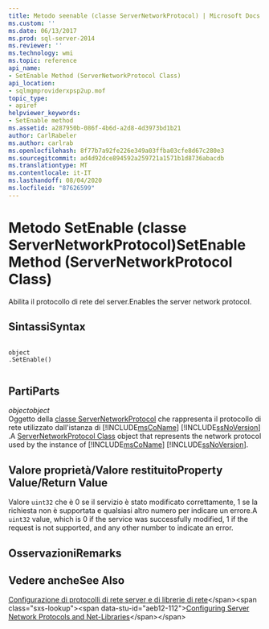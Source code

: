 ```yaml
---
title: Metodo seenable (classe ServerNetworkProtocol) | Microsoft Docs
ms.custom: ''
ms.date: 06/13/2017
ms.prod: sql-server-2014
ms.reviewer: ''
ms.technology: wmi
ms.topic: reference
api_name:
- SetEnable Method (ServerNetworkProtocol Class)
api_location:
- sqlmgmproviderxpsp2up.mof
topic_type:
- apiref
helpviewer_keywords:
- SetEnable method
ms.assetid: a287950b-086f-4b6d-a2d8-4d3973bd1b21
author: CarlRabeler
ms.author: carlrab
ms.openlocfilehash: 8f77b7a92fe226e349a03ffba03cfe8d67c280e3
ms.sourcegitcommit: ad4d92dce894592a259721a1571b1d8736abacdb
ms.translationtype: MT
ms.contentlocale: it-IT
ms.lasthandoff: 08/04/2020
ms.locfileid: "87626599"
---
```

# <a name="setenable-method-servernetworkprotocol-class"></a><span data-ttu-id="aeb12-102">Metodo SetEnable (classe ServerNetworkProtocol)</span><span class="sxs-lookup"><span data-stu-id="aeb12-102">SetEnable Method (ServerNetworkProtocol Class)</span></span>
  <span data-ttu-id="aeb12-103">Abilita il protocollo di rete del server.</span><span class="sxs-lookup"><span data-stu-id="aeb12-103">Enables the server network protocol.</span></span>  
  
## <a name="syntax"></a><span data-ttu-id="aeb12-104">Sintassi</span><span class="sxs-lookup"><span data-stu-id="aeb12-104">Syntax</span></span>  
  
```  
  
object  
.SetEnable()  
  
```  
  
## <a name="parts"></a><span data-ttu-id="aeb12-105">Parti</span><span class="sxs-lookup"><span data-stu-id="aeb12-105">Parts</span></span>  
 <span data-ttu-id="aeb12-106">*object*</span><span class="sxs-lookup"><span data-stu-id="aeb12-106">*object*</span></span>  
 <span data-ttu-id="aeb12-107">Oggetto della [classe ServerNetworkProtocol](servernetworkprotocol-class.md) che rappresenta il protocollo di rete utilizzato dall'istanza di [!INCLUDE[msCoName](../../../includes/msconame-md.md)] [!INCLUDE[ssNoVersion](../../../includes/ssnoversion-md.md)] .</span><span class="sxs-lookup"><span data-stu-id="aeb12-107">A [ServerNetworkProtocol Class](servernetworkprotocol-class.md) object that represents the network protocol used by the instance of [!INCLUDE[msCoName](../../../includes/msconame-md.md)] [!INCLUDE[ssNoVersion](../../../includes/ssnoversion-md.md)].</span></span>  
  
## <a name="property-valuereturn-value"></a><span data-ttu-id="aeb12-108">Valore proprietà/Valore restituito</span><span class="sxs-lookup"><span data-stu-id="aeb12-108">Property Value/Return Value</span></span>  
 <span data-ttu-id="aeb12-109">Valore `uint32` che è 0 se il servizio è stato modificato correttamente, 1 se la richiesta non è supportata e qualsiasi altro numero per indicare un errore.</span><span class="sxs-lookup"><span data-stu-id="aeb12-109">A `uint32` value, which is 0 if the service was successfully modified, 1 if the request is not supported, and any other number to indicate an error.</span></span>  
  
## <a name="remarks"></a><span data-ttu-id="aeb12-110">Osservazioni</span><span class="sxs-lookup"><span data-stu-id="aeb12-110">Remarks</span></span>  
  
## <a name="see-also"></a><span data-ttu-id="aeb12-111">Vedere anche</span><span class="sxs-lookup"><span data-stu-id="aeb12-111">See Also</span></span>  
 <span data-ttu-id="aeb12-112">[Configurazione di protocolli di rete server e di librerie di rete](https://msdn.microsoft.com/library/ms177485\(v=sql.100\).aspx)</span><span class="sxs-lookup"><span data-stu-id="aeb12-112">[Configuring Server Network Protocols and Net-Libraries](https://msdn.microsoft.com/library/ms177485\(v=sql.100\).aspx)</span></span>  
  
  
